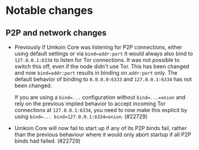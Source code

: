 Notable changes
===============

P2P and network changes
-----------------------

- Previously if Umkoin Core was listening for P2P connections, either using
  default settings or via `bind=addr:port` it would always also bind to
  `127.0.0.1:6334` to listen for Tor connections. It was not possible to switch
  this off, even if the node didn't use Tor. This has been changed and now
  `bind=addr:port` results in binding on `addr:port` only. The default behavior
  of binding to `0.0.0.0:6333` and `127.0.0.1:6334` has not been changed.

  If you are using a `bind=...` configuration without `bind=...=onion` and rely
  on the previous implied behavior to accept incoming Tor connections at
  `127.0.0.1:6334`, you need to now make this explicit by using
  `bind=... bind=127.0.0.1:6334=onion`. (#22729)

- Umkoin Core will now fail to start up if any of its P2P binds fail, rather
  than the previous behaviour where it would only abort startup if all P2P
  binds had failed. (#22729)
